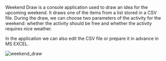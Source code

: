 Weekend Draw is a console application used to draw an idea for the upcoming weekend. It draws one of the items from a list stored in a CSV file. During the draw, we can choose two parameters of the activity for the weekend: whether the activity should be free and whether the activity requires nice weather.


In the application we can also edit the CSV file or prepare it in advance in MS EXCEL.

![weekend_draw](https://user-images.githubusercontent.com/118968601/230081372-36771f3f-9b7f-43ce-9f22-0ff410bcd34e.png)
